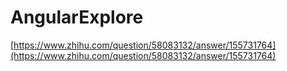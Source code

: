 # AngularExplore

[https://www.zhihu.com/question/58083132/answer/155731764](https://www.zhihu.com/question/58083132/answer/155731764)

